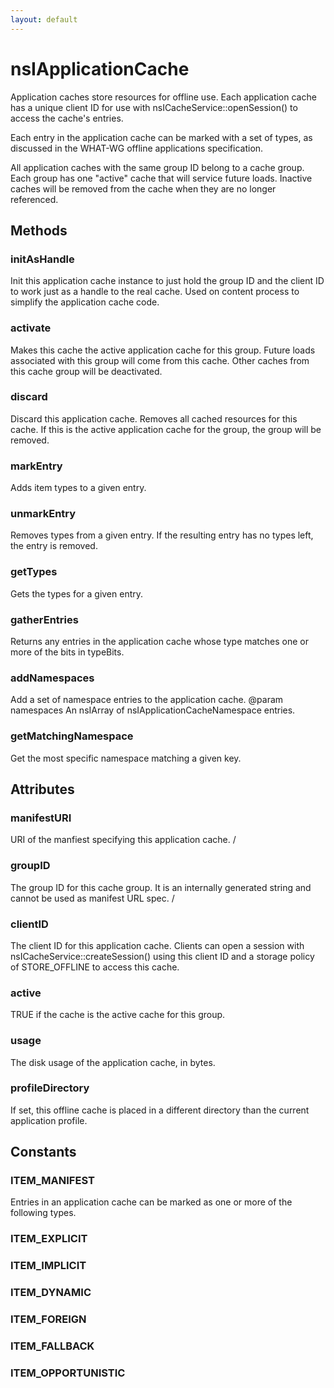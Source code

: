 ```yaml
---
layout: default
---
```


# nsIApplicationCache #

Application caches store resources for offline use.  Each
application cache has a unique client ID for use with
nsICacheService::openSession() to access the cache's entries.

Each entry in the application cache can be marked with a set of
types, as discussed in the WHAT-WG offline applications
specification.

All application caches with the same group ID belong to a cache
group.  Each group has one "active" cache that will service future
loads.  Inactive caches will be removed from the cache when they are
no longer referenced.


## Methods ##

### initAsHandle ###

Init this application cache instance to just hold the group ID and
the client ID to work just as a handle to the real cache. Used on
content process to simplify the application cache code.


### activate ###

Makes this cache the active application cache for this group.
Future loads associated with this group will come from this
cache.  Other caches from this cache group will be deactivated.


### discard ###

Discard this application cache.  Removes all cached resources
for this cache.  If this is the active application cache for the
group, the group will be removed.


### markEntry ###

Adds item types to a given entry.


### unmarkEntry ###

Removes types from a given entry.  If the resulting entry has
no types left, the entry is removed.


### getTypes ###

Gets the types for a given entry.


### gatherEntries ###

Returns any entries in the application cache whose type matches
one or more of the bits in typeBits.


### addNamespaces ###

Add a set of namespace entries to the application cache.
@param namespaces
       An nsIArray of nsIApplicationCacheNamespace entries.


### getMatchingNamespace ###

Get the most specific namespace matching a given key.


## Attributes ##

### manifestURI ###

URI of the manfiest specifying this application cache.
/

### groupID ###

The group ID for this cache group.  It is an internally generated string
and cannot be used as manifest URL spec.
/

### clientID ###

The client ID for this application cache.  Clients can open a
session with nsICacheService::createSession() using this client
ID and a storage policy of STORE_OFFLINE to access this cache.


### active ###

TRUE if the cache is the active cache for this group.


### usage ###

The disk usage of the application cache, in bytes.


### profileDirectory ###

If set, this offline cache is placed in a different directory
than the current application profile.


## Constants ##

### ITEM_MANIFEST ###

Entries in an application cache can be marked as one or more of
the following types.


### ITEM_EXPLICIT ###

### ITEM_IMPLICIT ###

### ITEM_DYNAMIC ###

### ITEM_FOREIGN ###

### ITEM_FALLBACK ###

### ITEM_OPPORTUNISTIC ###
